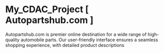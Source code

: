 # My_CDAC_Project [ Autopartshub.com ]
Autopartshub.com is premier online destination for a wide range of high-quality automobile parts. Our user-friendly interface ensures a seamless shopping experience, with detailed product descriptions

